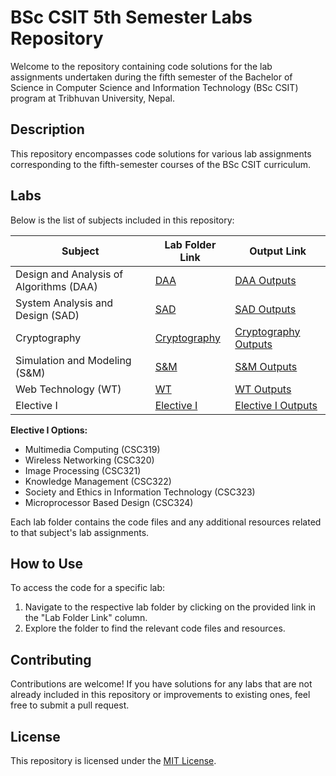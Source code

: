 # BSc CSIT 5th Semester Labs Repository

Welcome to the repository containing code solutions for the lab assignments undertaken during the fifth semester of the Bachelor of Science in Computer Science and Information Technology (BSc CSIT) program at Tribhuvan University, Nepal.

## Description

This repository encompasses code solutions for various lab assignments corresponding to the fifth-semester courses of the BSc CSIT curriculum.

## Labs

Below is the list of subjects included in this repository:

| Subject                                 | Lab Folder Link                                                                                   | Output Link                                                                                  |
| --------------------------------------- | ------------------------------------------------------------------------------------------------- | -------------------------------------------------------------------------------------------- |
| Design and Analysis of Algorithms (DAA) | [DAA ](https://github.com/nishan023/5th-sem/tree/master/Design%20and%20Analysis%20of%20Algorithm) | [DAA Outputs](https://drive.google.com/drive/folders/your_daa_output_link)                   |
| System Analysis and Design (SAD)        | [SAD ](https://github.com/nishan023/5th-sem/tree/master/Design%20and%20Analysis%20of%20Algorithm) | [SAD Outputs](https://drive.google.com/drive/folders/your_sad_output_link)                   |
| Cryptography                            | [Cryptography ](https://github.com/nishan023/5th-sem/tree/master/Cryptography)                    | [Cryptography Outputs](https://drive.google.com/drive/folders/your_cryptography_output_link) |
| Simulation and Modeling (S&M)           | [S&M ](https://github.com/nishan023/5th-sem/tree/master/Simulation%20and%20Modeling)              | [S&M Outputs](https://drive.google.com/drive/folders/your_sm_output_link)                    |
| Web Technology (WT)                     | [WT ](https://github.com/nishan023/5th-sem/tree/master/Web%20Technology)                          | [WT Outputs](https://drive.google.com/drive/folders/your_wt_output_link)                     |
| Elective I                              | [Elective I ](./Elective_I)                                                                       | [Elective I Outputs](https://drive.google.com/drive/folders/your_elective1_output_link)      |

**Elective I Options:**

- Multimedia Computing (CSC319)
- Wireless Networking (CSC320)
- Image Processing (CSC321)
- Knowledge Management (CSC322)
- Society and Ethics in Information Technology (CSC323)
- Microprocessor Based Design (CSC324)

Each lab folder contains the code files and any additional resources related to that subject's lab assignments.

## How to Use

To access the code for a specific lab:

1. Navigate to the respective lab folder by clicking on the provided link in the "Lab Folder Link" column.
2. Explore the folder to find the relevant code files and resources.

## Contributing

Contributions are welcome! If you have solutions for any labs that are not already included in this repository or improvements to existing ones, feel free to submit a pull request.

## License

This repository is licensed under the [MIT License](./LICENSE).
